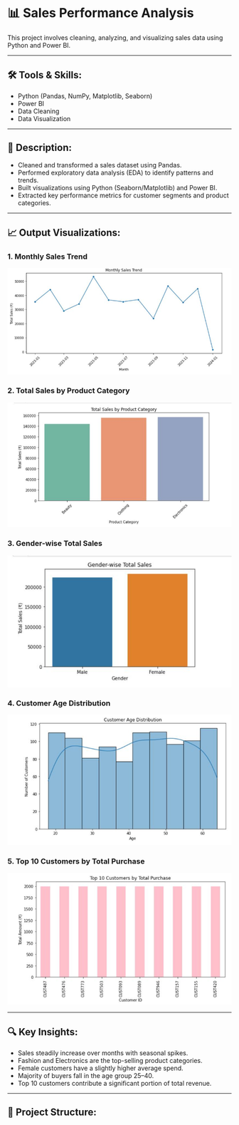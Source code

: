 # 📊 Sales Performance Analysis

This project involves cleaning, analyzing, and visualizing sales data using Python and Power BI.

---

## 🛠️ Tools & Skills:
- Python (Pandas, NumPy, Matplotlib, Seaborn)
- Power BI
- Data Cleaning
- Data Visualization

---

## 📝 Description:
- Cleaned and transformed a sales dataset using Pandas.
- Performed exploratory data analysis (EDA) to identify patterns and trends.
- Built visualizations using Python (Seaborn/Matplotlib) and Power BI.
- Extracted key performance metrics for customer segments and product categories.

---

## 📈 Output Visualizations:

### 1. Monthly Sales Trend
![Monthly Sales](monthly_sales.png)

### 2. Total Sales by Product Category
![Category Sales](category_sales.png)

### 3. Gender-wise Total Sales
![Gender Sales](gender_sales.png)

### 4. Customer Age Distribution
![Age Distribution](age_distribution.png)

### 5. Top 10 Customers by Total Purchase
![Top Customers](top_customers.png)

---

## 🔍 Key Insights:
- Sales steadily increase over months with seasonal spikes.
- Fashion and Electronics are the top-selling product categories.
- Female customers have a slightly higher average spend.
- Majority of buyers fall in the age group 25–40.
- Top 10 customers contribute a significant portion of total revenue.

---

## 📁 Project Structure:
